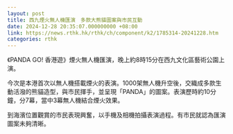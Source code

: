 ```yaml
---
layout: post
title: 西九煙火無人機匯演　多款大熊貓圖案與市民互動
date: 2024-12-28 20:35:07.000000000 +08:00
link: https://news.rthk.hk/rthk/ch/component/k2/1785314-20241228.htm
categories: rthk
---
```


《PANDA GO! 香港遊》煙火無人機匯演，晚上約8時15分在西九文化區藝術公園上演。

今次是本港首次以無人機搭載煙火的表演。1000架無人機升空後，交織成多款生動活潑的熊貓造型，與市民揮手，並呈現「PANDA」的圖案。表演歷時約10分鐘，分7幕，當中3幕無人機結合煙火效果。

到海濱位置觀賞的市民表現興奮，以手機及相機拍攝表演過程。有市民就認為匯演圖案未夠清晰。
